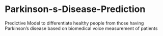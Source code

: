 # Parkinson-s-Disease-Prediction
Predictive Model to differentiate healthy people from those having Parkinson’s disease based on biomedical voice measurement of patients
